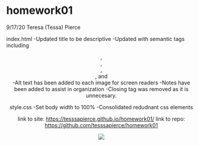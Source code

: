 # homework01

9/17/20 Teresa (Tessa) Pierce

index.html
-Updated title to be descriptive
-Updated with semantic tags including <header>, <nav>, <main>, <aside>, and <footer>
-Alt text has been added to each image for screen readers
-Notes have been added to assist in organization
-Closing </img> tag was removed as it is unnecesary.

style.css
-Set body width to 100%
-Consolidated redudnant css elements

link to site: https://tesssapierce.github.io/homework01/
link to repo: https://github.com/tesssapierce/homework01

<img src="/assets/screenshot.png">